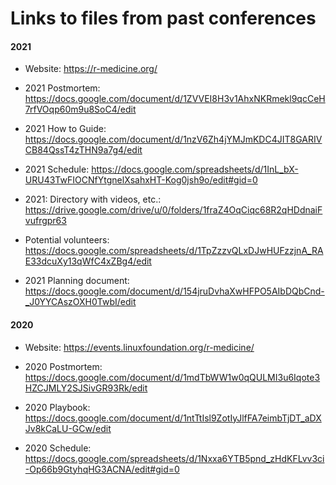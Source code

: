 # Links to files from past conferences

#### 2021

* Website: https://r-medicine.org/

* 2021 Postmortem: https://docs.google.com/document/d/1ZVVEI8H3v1AhxNKRmekl9qcCeH7rfVOqp60m9u8SoC4/edit

* 2021 How to Guide: https://docs.google.com/document/d/1nzV6Zh4jYMJmKDC4JIT8GARIVCB84QssT4zTHN9a7g4/edit
 
* 2021 Schedule: https://docs.google.com/spreadsheets/d/1InL_bX-URU43TwFIOCNfYtgnelXsahxHT-Kog0jsh9o/edit#gid=0

* 2021: Directory with videos, etc.: https://drive.google.com/drive/u/0/folders/1fraZ4OqCiqc68R2qHDdnaiFvufrgpr63

* Potential volunteers:
https://docs.google.com/spreadsheets/d/1TpZzzvQLxDJwHUFzzjnA_RAE33dcuXy13qWfC4xZBg4/edit

* 2021 Planning document: https://docs.google.com/document/d/154jruDvhaXwHFPO5AIbDQbCnd-_J0YYCAszOXH0TwbI/edit 


#### 2020

* Website: https://events.linuxfoundation.org/r-medicine/

* 2020 Postmortem: https://docs.google.com/document/d/1mdTbWW1w0qQULMI3u6Iqote3HZCJMLY2SJSivGR93Rk/edit

* 2020 Playbook: https://docs.google.com/document/d/1ntTtIsl9ZotIyJlfFA7eimbTjDT_aDXJv8kCaLU-GCw/edit

* 2020 Schedule: https://docs.google.com/spreadsheets/d/1Nxxa6YTB5pnd_zHdKFLvv3ci-Op66b9GtyhqHG3ACNA/edit#gid=0
